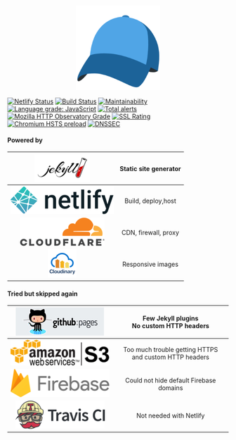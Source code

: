 <p align="center">
<img src="/android-chrome-192x192.png" alt="madsstorm.dk" title="madsstorm.dk" style="max-width:100%;">
</p>

[![Netlify Status](https://api.netlify.com/api/v1/badges/971731f3-90c7-4d1c-b011-2cd9daaec43f/deploy-status)](https://app.netlify.com/sites/madsstorm-dk/deploys)
[![Build Status](https://travis-ci.org/madsstorm/madsstorm.dk.svg?branch=master)](https://travis-ci.org/madsstorm/madsstorm.dk)
[![Maintainability](https://api.codeclimate.com/v1/badges/0f0c0fa3435cdea031eb/maintainability)](https://codeclimate.com/github/madsstorm/madsstorm.dk/maintainability)
[![Language grade: JavaScript](https://img.shields.io/lgtm/grade/javascript/g/madsstorm/madsstorm.dk.svg?logo=lgtm&logoWidth=18)](https://lgtm.com/projects/g/madsstorm/madsstorm.dk/context:javascript)
[![Total alerts](https://img.shields.io/lgtm/alerts/g/madsstorm/madsstorm.dk.svg?logo=lgtm&logoWidth=18)](https://lgtm.com/projects/g/madsstorm/madsstorm.dk/alerts/)
[![Mozilla HTTP Observatory Grade](https://img.shields.io/mozilla-observatory/grade/madsstorm.dk.svg?style=popout)](https://observatory.mozilla.org/analyze/madsstorm.dk)
[![SSL Rating](https://sslbadge.org/?domain=madsstorm.dk)](https://www.ssllabs.com/ssltest/analyze.html?d=madsstorm.dk)
[![Chromium HSTS preload](https://img.shields.io/hsts/preload/madsstorm.dk.svg?style=popout)](https://hstspreload.org/)
[![DNSSEC](https://img.shields.io/badge/DNSSEC-active-brightgreen.svg)](http://dnsviz.net/d/madsstorm.dk/dnssec/)

#### Powered by
| [![Jekyll](/github_doc/jekyll-logo-black-red-transparent.png)](https://jekyllrb.com) | Static site generator |
|:-:|:-:|
| [![Netlify](/github_doc/netlify-full-logo-light.png)](https://www.netlify.com) | Build, deploy,host |
| [![Cloudflare](/github_doc/cf-logo-v-rgb.png)](https://www.cloudflare.com) | CDN, firewall, proxy |
| [![Cloudinary](/github_doc/cloudinary_vertical_logo_for_white_bg.png)](https://www.cloudinary.com) | Responsive images |

#### Tried but skipped again
| [![GitHub pages](/github_doc/github-pages.jpg)](https://pages.github.com) | Few Jekyll plugins<br>No custom HTTP headers |
|:-:|:-:|
| [![Amazon S3](/github_doc/amazon-s3-default.png)](https://aws.amazon.com/s3) | Too much trouble getting HTTPS<br>and custom HTTP headers |
| [![Firebase](/github_doc/firebase-logo-standard.png)](https://firebase.google.com) | Could not hide default Firebase domains |
| [![Travis CI](/github_doc/TravisCI-Full-Color.png)](https://travis-ci.org) | Not needed with Netlify |

